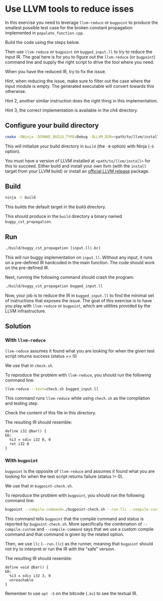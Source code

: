 # Use LLVM tools to reduce isses #

In this exercise you need to leverage `llvm-reduce` or `bugpoint` to produce the smallest possible test case for the broken constant propagation implemented in `populate_function.cpp`.

Build the code using the steps below.

Then use `llvm-reduce` or `bugpoint` on `bugged_input.ll` to try to reduce the input IR.
The goal here is for you to figure out the `llvm-reduce` (or `bugpoint`) command line and supply the right script to drive the tool where you need.

When you have the reduced IR, try to fix the issue.

Hint, when reducing the issue, make sure to filter out the case where the input module is empty.
The generated executable will convert towards this otherwise.

Hint 2, another similar instruction does the right thing in this implementation.

Hint 3, the correct implementation is available in the ch4 directory.

## Configure your build directory ##

```bash
cmake -GNinja -DCMAKE_BUILD_TYPE=Debug -DLLVM_DIR=<path/to/llvm/install>/lib/cmake/llvm -Bbuild .
```

This will initialize your build directory in `build` (the `-B` option) with Ninja (`-G` option).

You must have a version of LLVM installed at `<path/to/llvm/install>` for this to succeed.
Either build and install your own llvm (with the `install` target from your LLVM build) or install an [official LLVM release](https://releases.llvm.org/) package.

## Build ##

```bash
ninja -C build
```

This builds the default target in the build directory.

This should produce in the `build` directory a binary named `buggy_cst_propagation`.

## Run ##

```bash
./build/buggy_cst_propagation [input.ll|.bc]
```

This will run buggy implementation on `input.ll`.
Without any input, it runs on a pre-defined IR hardcoded in the main function.
The code should work on the pre-defined IR.

Next, running the following command should crash the program:
```bash
./build/buggy_cst_propagation bugged_input.ll
```

Now, your job is to reduce the IR in `bugged_input.ll` to find the minimal set of instructions that exposes the issue.
The goal of this exercise is to have you play with `llvm-reduce` or `bugpoint`, which are utilities provided by the LLVM infrastructure.

## Solution ##

### With `llvm-reduce` ###

`llvm-reduce` assumes it found what you are looking for when the given test script returns success (status == 0)

We use that in `check.sh`.

To reproduce the problem with `llvm-reduce`, you should run the following command line:
```bash
llvm-reduce --test=check.sh bugged_input.ll
```

This command runs `llvm-reduce` while using `chech.sh` as the compilation and testing step.

Check the content of this file in this directory.

The resulting IR should resemble:
```
define i32 @bar() {
bb:
  %i3 = sdiv i32 0, 0
  ret i32 0
}
```

### With `bugpoint` ###

`bugpoint` is the opposite of `llvm-reduce` and assumes it found what you are looking for when the test script returns failure (status != 0).

We use that in `bugpoint-check.sh`.

To reproduce the problem with `bugpoint`, you should run the following command line:
```bash
bugpoint --compile-command=./bugpoint-check.sh --run-llc --compile-custom bugged_input.ll
```

This command tells `bugpoint` that the compile command and status is reported by `bugpoint-check.sh`.
More specifically the combination of `--compile-custom` and `--compile-command` says that we use a custom compile command and that command is given by the related option.

Then, we use `llc` (`--run-llc`) as the runner, meaning that `bugpoint` should not try to interpret or run the IR with the "safe" version.

The resulting IR should resemble:
```
define void @bar() {
bb:
  %i3 = sdiv i32 3, 0
  unreachable
}
```

Remember to use `opt -S` on the bitcode (`.bc`) to see the textual IR.
